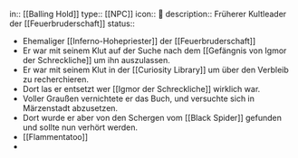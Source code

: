 in:: [[Balling Hold]]
type:: [[NPC]]
icon:: 👤
description:: Früherer Kultleader der [[Feuerbruderschaft]] 
status::

- Ehemaliger [[Inferno-Hohepriester]] der [[Feuerbruderschaft]]
- Er war mit seinem Klut auf der Suche nach dem [[Gefängnis von Igmor der Schreckliche]] um ihn auszulassen.
- Er war mit seinem Klut in der [[Curiosity Library]] um über den Verbleib zu recherchieren.
- Dort las er entsetzt wer [[Igmor der Schreckliche]] wirklich war.
- Voller Graußen vernichtete er das Buch, und versuchte sich in Märzenstadt abzusetzen.
- Dort wurde er aber von den Schergen vom [[Black Spider]] gefunden und sollte nun verhört werden.
- [[Flammentatoo]]
-